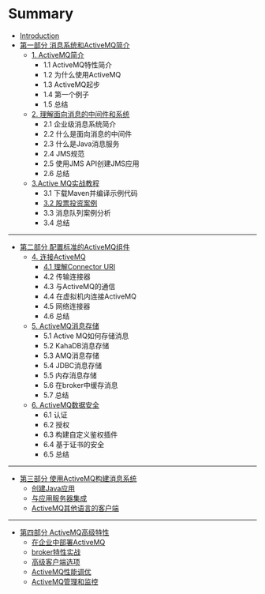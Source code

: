 # Summary

* [Introduction](README.md)
* [第一部分  消息系统和ActiveMQ简介](part1/README.md)
    * [1. ActiveMQ简介](part1/activemq简介.md)
        * 1.1 ActiveMQ特性简介
        * 1.2 为什么使用ActiveMQ
        * 1.3 ActiveMQ起步
        * 1.4 第一个例子
        * 1.5 总结
    * [2. 理解面向消息的中间件和系统](part1/理解面向消息的中间件和系统.md)
        * 2.1 企业级消息系统简介
        * 2.2 什么是面向消息的中间件
        * 2.3 什么是Java消息服务
        * 2.4 JMS规范
        * 2.5 使用JMS API创建JMS应用
        * 2.6 总结
    * [3.Active MQ实战教程](part1/3active-mq实战教程.md)
        * 3.1 下载Maven并编译示例代码
        * [3.2 股票投资案例](31-股票投资案例.md)
        * 3.3 消息队列案例分析
        * 3.4 总结

-----
* [第二部分 配置标准的ActiveMQ组件](第二部分-配置标准的activemq组件.md)
    * [4. 连接ActiveMQ](连接ActiveMQ.md)
        * [4.1 理解Connector URI](41-理解connector-uri.md)
        * 4.2 传输连接器
        * 4.3 与ActiveMQ的通信
        * 4.4 在虚拟机内连接ActiveMQ
        * 4.5 网络连接器
        * 4.6 总结
    * [5. ActiveMQ消息存储](activemq消息存储.md)
        * 5.1 Active MQ如何存储消息
        * 5.2 KahaDB消息存储
        * 5.3 AMQ消息存储
        * 5.4 JDBC消息存储
        * 5.5 内存消息存储
        * 5.6 在broker中缓存消息
        * 5.7 总结
    * [6. ActiveMQ数据安全](ActiveMQ数据安全.md)
        * 6.1 认证
        * 6.2 授权
        * 6.3 构建自定义鉴权插件
        * 6.4 基于证书的安全
        * 6.5 总结

-----
* [第三部分 使用ActiveMQ构建消息系统](使用activemq构建消息系统.md)
    * [创建Java应用](创建java应用.md)
    * [与应用服务器集成](与应用服务器集成.md)
    * [ ActiveMQ其他语言的客户端](ActiveMQ其他语言的客户端.md)

-----
* [第四部分 ActiveMQ高级特性](ActiveMQ高级特性.md)
    * [在企业中部署ActiveMQ](在企业中部署ActiveMQ.md)
    * [broker特性实战](broker特性实战.md)
    * [高级客户端选项](高级客户端选项.md)
    * [ActiveMQ性能调优](ActiveMQ性能调优.md)
    * [ActiveMQ管理和监控](ActiveMQ管理和监控.md)

